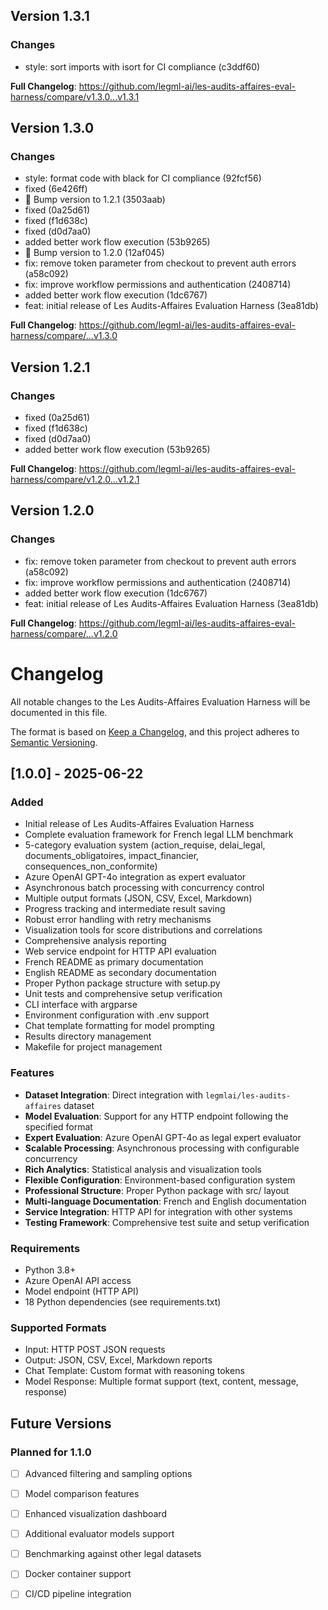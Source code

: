 ## Version 1.3.1

### Changes
- style: sort imports with isort for CI compliance (c3ddf60)

**Full Changelog**: https://github.com/legml-ai/les-audits-affaires-eval-harness/compare/v1.3.0...v1.3.1
## Version 1.3.0

### Changes
- style: format code with black for CI compliance (92fcf56)
- fixed (6e426ff)
- 🔖 Bump version to 1.2.1 (3503aab)
- fixed (0a25d61)
- fixed (f1d638c)
- fixed (d0d7aa0)
- added better work flow execution (53b9265)
- 🔖 Bump version to 1.2.0 (12af045)
- fix: remove token parameter from checkout to prevent auth errors (a58c092)
- fix: improve workflow permissions and authentication (2408714)
- added better work flow execution (1dc6767)
- feat: initial release of Les Audits-Affaires Evaluation Harness (3ea81db)

**Full Changelog**: https://github.com/legml-ai/les-audits-affaires-eval-harness/compare/...v1.3.0
## Version 1.2.1

### Changes
- fixed (0a25d61)
- fixed (f1d638c)
- fixed (d0d7aa0)
- added better work flow execution (53b9265)

**Full Changelog**: https://github.com/legml-ai/les-audits-affaires-eval-harness/compare/v1.2.0...v1.2.1
## Version 1.2.0

### Changes
- fix: remove token parameter from checkout to prevent auth errors (a58c092)
- fix: improve workflow permissions and authentication (2408714)
- added better work flow execution (1dc6767)
- feat: initial release of Les Audits-Affaires Evaluation Harness (3ea81db)

**Full Changelog**: https://github.com/legml-ai/les-audits-affaires-eval-harness/compare/...v1.2.0
# Changelog

All notable changes to the Les Audits-Affaires Evaluation Harness will be documented in this file.

The format is based on [Keep a Changelog](https://keepachangelog.com/en/1.0.0/),
and this project adheres to [Semantic Versioning](https://semver.org/spec/v2.0.0.html).

## [1.0.0] - 2025-06-22

### Added
- Initial release of Les Audits-Affaires Evaluation Harness
- Complete evaluation framework for French legal LLM benchmark
- 5-category evaluation system (action_requise, delai_legal, documents_obligatoires, impact_financier, consequences_non_conformite)
- Azure OpenAI GPT-4o integration as expert evaluator
- Asynchronous batch processing with concurrency control
- Multiple output formats (JSON, CSV, Excel, Markdown)
- Progress tracking and intermediate result saving
- Robust error handling with retry mechanisms
- Visualization tools for score distributions and correlations
- Comprehensive analysis reporting
- Web service endpoint for HTTP API evaluation
- French README as primary documentation
- English README as secondary documentation
- Proper Python package structure with setup.py
- Unit tests and comprehensive setup verification
- CLI interface with argparse
- Environment configuration with .env support
- Chat template formatting for model prompting
- Results directory management
- Makefile for project management

### Features
- **Dataset Integration**: Direct integration with `legmlai/les-audits-affaires` dataset
- **Model Evaluation**: Support for any HTTP endpoint following the specified format
- **Expert Evaluation**: Azure OpenAI GPT-4o as legal expert evaluator
- **Scalable Processing**: Asynchronous processing with configurable concurrency
- **Rich Analytics**: Statistical analysis and visualization tools
- **Flexible Configuration**: Environment-based configuration system
- **Professional Structure**: Proper Python package with src/ layout
- **Multi-language Documentation**: French and English documentation
- **Service Integration**: HTTP API for integration with other systems
- **Testing Framework**: Comprehensive test suite and setup verification

### Requirements
- Python 3.8+
- Azure OpenAI API access
- Model endpoint (HTTP API)
- 18 Python dependencies (see requirements.txt)

### Supported Formats
- Input: HTTP POST JSON requests
- Output: JSON, CSV, Excel, Markdown reports
- Chat Template: Custom format with reasoning tokens
- Model Response: Multiple format support (text, content, message, response)

## Future Versions

### Planned for 1.1.0
- [ ] Advanced filtering and sampling options
- [ ] Model comparison features
- [ ] Enhanced visualization dashboard
- [ ] Additional evaluator models support
- [ ] Benchmarking against other legal datasets
- [ ] Docker container support
- [ ] CI/CD pipeline integration 

